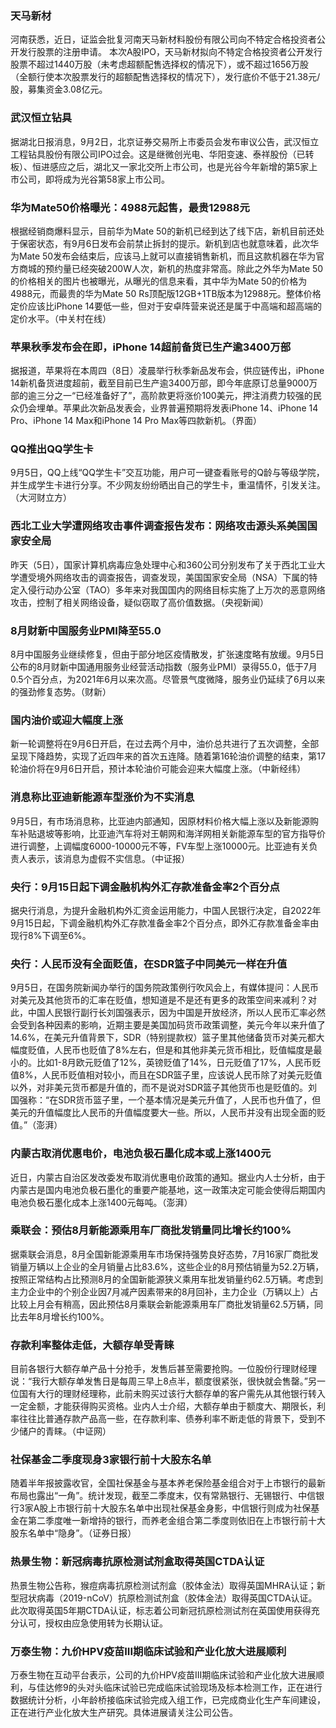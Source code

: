 ### 天马新材
河南获悉，近日，证监会批复河南天马新材料股份有限公司向不特定合格投资者公开发行股票的注册申请。 本次A股IPO，天马新材拟向不特定合格投资者公开发行股票不超过1440万股（未考虑超额配售选择权的情况下），或不超过1656万股（全额行使本次股票发行的超额配售选择权的情况下），发行底价不低于21.38元/股，募集资金3.08亿元。
### 武汉恒立钻具
据湖北日报消息，9月2日，北京证券交易所上市委员会发布审议公告，武汉恒立工程钻具股份有限公司IPO过会。这是继微创光电、华阳变速、泰祥股份（已转板）、恒进感应之后，湖北又一家北交所上市公司，也是光谷今年新增的第5家上市公司，即将成为光谷第58家上市公司。
### 华为Mate50价格曝光：4988元起售，最贵12988元
根据经销商爆料显示，目前华为Mate 50的新机已经到达了线下店，新机目前还处于保密状态，有9月6日发布会前禁止拆封的提示。新机到店也就意味着，此次华为Mate 50发布会结束后，应该马上就可以直接销售新机，而且这款机器在华为官方商城的预约量已经突破200W人次，新机的热度非常高。除此之外华为Mate 50的价格相关的图片也被曝光，从曝光的信息来看，其中华为Mate 50的价格为4988元，而最贵的华为Mate 50 Rs顶配版12GB+1TB版本为12988元。整体价格定价应该比iPhone 14要低一些，但对于安卓阵营来说还是属于中高端和超高端的定价水平。（中关村在线）
### 苹果秋季发布会在即，iPhone 14超前备货已生产逾3400万部
据报道，苹果将在本周四（8日）凌晨举行秋季新品发布会，供应链传出，iPhone 14新机备货进度超前，截至目前已生产逾3400万部，即今年底原订总量9000万部的逾三分之一“已经准备好了”，高阶款更将涨价100美元，押注消费力较强的民众仍会埋单。苹果此次新品发表会，业界普遍预期将发表iPhone 14、iPhone 14 Pro、iPhone 14 Max和iPhone 14 Pro Max等四款新机。（界面）
### QQ推出QQ学生卡
9月5日，QQ上线“QQ学生卡”交互功能，用户可一键查看账号的Q龄与等级学院，并生成学生卡进行分享。不少网友纷纷晒出自己的学生卡，重温情怀，引发关注。（大河财立方）
### 西北工业大学遭网络攻击事件调查报告发布：网络攻击源头系美国国家安全局
昨天（5日），国家计算机病毒应急处理中心和360公司分别发布了关于西北工业大学遭受境外网络攻击的调查报告，调查发现，美国国家安全局（NSA）下属的特定入侵行动办公室（TAO）多年来对我国国内的网络目标实施了上万次的恶意网络攻击，控制了相关网络设备，疑似窃取了高价值数据。（央视新闻）
### 8月财新中国服务业PMI降至55.0
8月中国服务业继续修复，但由于部分地区疫情散发，扩张速度略有放缓。9月5日公布的8月财新中国通用服务业经营活动指数（服务业PMI）录得55.0，低于7月0.5个百分点，为2021年6月以来次高。尽管景气度微降，服务业仍延续了6月以来的强劲修复态势。（财新）
### 国内油价或迎大幅度上涨
新一轮调整将在9月6日开启，在过去两个月中，油价总共进行了五次调整，全部呈现下降趋势，实现了近四年来的首次五连降。随着第16轮油价调整的结束，第17轮油价将在9月6日开启，预计本轮油价可能会迎来大幅度上涨。（中新经纬）
### 消息称比亚迪新能源车型涨价为不实消息
9月5日，有市场消息称，比亚迪内部通知，因原材料价格大幅上涨以及新能源购车补贴退坡等影响，比亚迪汽车将对王朝网和海洋网相关新能源车型的官方指导价进行调整，上调幅度6000-10000元不等，FV车型上涨10000元。比亚迪有关负责人表示，该消息为虚假不实信息。（中证报）
### 央行：9月15日起下调金融机构外汇存款准备金率2个百分点
据央行消息，为提升金融机构外汇资金运用能力，中国人民银行决定，自2022年9月15日起，下调金融机构外汇存款准备金率2个百分点，即外汇存款准备金率由现行8%下调至6%。
### 央行：人民币没有全面贬值，在SDR篮子中同美元一样在升值
9月5日，在国务院新闻办举行的国务院政策例行吹风会上，有媒体提问：人民币对美元及其他货币的汇率在贬值，想知道是不是还有更多的政策空间来减利？对此，中国人民银行副行长刘国强表示，因为中国是开放经济，所以人民币汇率必然会受到各种因素的影响，近期主要是美国加码货币政策调整，美元今年以来升值了14.6%，在美元升值背景下，SDR（特别提款权）篮子里其他储备货币对美元都大幅度贬值，人民币也贬值了8%左右，但是和其他非美元货币相比，贬值幅度是最小的。比如1-8月欧元贬值了12%，英镑贬值了14%，日元贬值了17%，人民币贬值8%，人民币贬值相对较小，而且在SDR篮子里，应该说人民币除了对美元贬值以外，对非美元货币都是升值的，而不是说对SDR篮子其他货币也是贬值的。刘国强称：“在SDR货币篮子里，一个基本情况是美元升值了，人民币也升值了，但美元的升值幅度比人民币的升值幅度要大一些。所以，人民币并没有出现全面的贬值。”（澎湃）
### 内蒙古取消优惠电价，电池负极石墨化成本或上涨1400元
近日，内蒙古自治区发改委发布取消优惠电价政策的通知。据业内人士分析，由于内蒙古是国内电池负极石墨化的重要产能基地，这一政策决定可能会使得后期国内电池负极石墨化成本上涨1400元每吨。（澎湃）
### 乘联会：预估8月新能源乘用车厂商批发销量同比增长约100%
据乘联会消息，8月全国新能源乘用车市场保持强势良好态势，7月16家厂商批发销量万辆以上企业的全月销量占比83.6%，这些企业的8月预估销量为52.2万辆，按照正常结构占比预测8月的全国新能源狭义乘用车批发销量约62.5万辆。考虑到主力企业中的个别企业因7月减产因素带来的8月回补，主力企业（万辆以上）占比较上月会有稍高，因此预估8月乘联会新能源乘用车厂商批发销量62.5万辆，同比去年8月增长约100%。
### 存款利率整体走低，大额存单受青睐
目前各银行大额存单产品十分抢手，发售后甚至需要抢购。一位股份行理财经理说：“我行大额存单发售日是每周三早上8点半，额度很紧张，很快就会售罄。”另一位国有大行的理财经理称，此前未购买过该行大额存单的客户需先从其他银行转入一定金额，才能获得购买资格。业内人士介绍，大额存单由于额度大、期限长，利率往往比普通存款产品高一些，在存款利率、债券利率不断走低的背景下，受到不少储户的青睐。（中证网）
### 社保基金二季度现身3家银行前十大股东名单
随着半年报披露收官，全国社保基金与基本养老保险基金组合对于上市银行的最新布局也露出“一角”。统计发现，截至二季度末，仅有常熟银行、无锡银行、中信银行3家A股上市银行前十大股东名单中出现社保基金身影，中信银行则成为社保基金在第二季度唯一新增持的银行，而养老金组合第二季度则依旧在上市银行前十大股东名单中“隐身”。（证券日报）
### 热景生物：新冠病毒抗原检测试剂盒取得英国CTDA认证
热景生物公告称，猴痘病毒抗原检测试剂盒（胶体金法）取得英国MHRA认证；新型冠状病毒（2019-nCoV）抗原检测试剂盒（胶体金法）取得英国CTDA认证。此次取得英国5年期CTDA认证，标志着公司新冠抗原检测试剂在英国使用获得充分认可，授权由应急使用转为长期认证。
### 万泰生物：九价HPV疫苗III期临床试验和产业化放大进展顺利
万泰生物在互动平台表示，公司的九价HPV疫苗III期临床试验和产业化放大进展顺利，与佳达修9的头对头临床试验已完成临床试验现场及标本检测工作，正在进行数据统计分析，小年龄桥接临床试验完成入组工作，已完成商业化生产车间建设，正在进行产业化放大生产研究。具体进展请关注公司公告。
